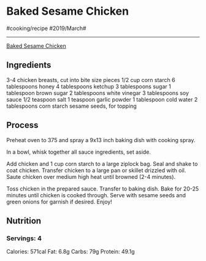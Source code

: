 # Baked Sesame Chicken
#cooking/recipe #2019/March#
- - - -
[Baked Sesame Chicken](https://www.lecremedelacrumb.com/baked-sesame-chicken/)

## Ingredients
3-4 chicken breasts, cut into bite size pieces
1/2 cup corn starch
6 tablespoons honey
4 tablespoons ketchup
3 tablespoons sugar
1 tablespoon brown sugar
2 tablespoons white vinegar
3 tablespoons soy sauce
1/2 teaspoon salt
1 teaspoon garlic powder
1 tablespoon cold water
2 tablespoons corn starch
sesame seeds, for topping

## Process
Preheat oven to 375 and spray a 9x13 inch baking dish with cooking spray.

In a bowl, whisk together all sauce ingredients, set aside.

Add chicken and 1 cup corn starch to a large ziplock bag. Seal and shake to coat chicken. Transfer chicken to a large pan or skillet drizzled with oil. Saute chicken over medium high heat until browned (2-4 minutes).

Toss chicken in the prepared sauce. Transfer to baking dish. Bake for 20-25 minutes until chicken is cooked through. Serve with sesame seeds and green onions for garnish if desired. Enjoy!

## Nutrition
### Servings: 4
Calories: 571cal
Fat: 6.8g
Carbs: 79g
Protein: 49.1g